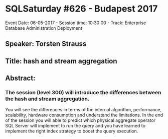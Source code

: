 # SQLSaturday #626 - Budapest 2017
Event Date: 06-05-2017 - Session time: 10:30:00 - Track: Enterprise Database Administration  Deployment
## Speaker: Torsten Strauss
## Title: hash and stream aggregation
## Abstract:
### The session (level 300) will introduce the differences between the hash and stream aggregation. 
You will see the differences in terms of the internal algorithm, performance, scalability, hardware consumption and understand the limitations.
In the end of the session you will able to predict which physical aggregate operator SQL Server will implement to run the query and you have learned to implement the right index strategy to boost the query execution.
